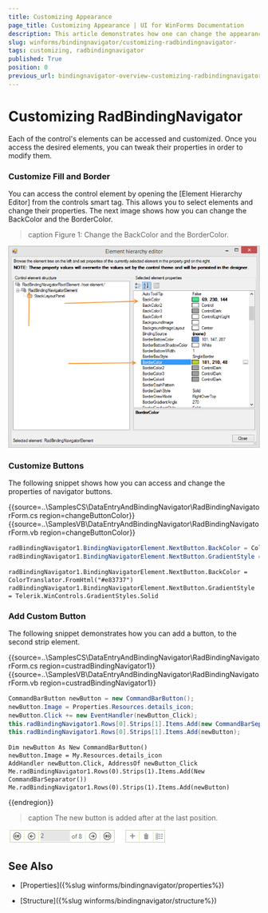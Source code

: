 ```yaml
---
title: Customizing Appearance
page_title: Customizing Appearance | UI for WinForms Documentation
description: This article demonstrates how one can change the appearance of the navigator elements.  
slug: winforms/bindingnavigator/customizing-radbindingnavigator-
tags: customizing, radbindingnavigator
published: True
position: 0
previous_url: bindingnavigator-overview-customizing-radbindingnavigator
---
```


# Customizing RadBindingNavigator 

Each of the control's elements can be accessed and customized. Once you access the desired elements, you can tweak their properties in order to modify them. 

### Customize Fill and Border

You can access the control element by opening the [Element Hierarchy Editor] from the controls smart tag. This allows you to select elements and change their properties. The next image shows how you can change the BackColor and the BorderColor.

>caption Figure 1: Change the BackColor and the BorderColor.

![bindingnavigator-overview-customizing-radbindingnavigator 001](images/bindingnavigator-overview-customizing-radbindingnavigator001.png)

### Customize Buttons

The following snippet shows how you can access and change the properties of navigator buttons.

{{source=..\SamplesCS\DataEntryAndBindingNavigator\RadBindingNavigatorForm.cs region=changeButtonColor}} 
{{source=..\SamplesVB\DataEntryAndBindingNavigator\RadBindingNavigatorForm.vb region=changeButtonColor}}
````C#
radBindingNavigator1.BindingNavigatorElement.NextButton.BackColor = ColorTranslator.FromHtml("#e83737");
radBindingNavigator1.BindingNavigatorElement.NextButton.GradientStyle = Telerik.WinControls.GradientStyles.Solid;

````
````VB.NET
radBindingNavigator1.BindingNavigatorElement.NextButton.BackColor = ColorTranslator.FromHtml("#e83737")
radBindingNavigator1.BindingNavigatorElement.NextButton.GradientStyle = Telerik.WinControls.GradientStyles.Solid

````

### Add Custom Button  

The following snippet demonstrates how you can add a button, to the second strip element.

{{source=..\SamplesCS\DataEntryAndBindingNavigator\RadBindingNavigatorForm.cs region=custradBindingNavigator1}} 
{{source=..\SamplesVB\DataEntryAndBindingNavigator\RadBindingNavigatorForm.vb region=custradBindingNavigator1}} 


````C#
CommandBarButton newButton = new CommandBarButton();
newButton.Image = Properties.Resources.details_icon;
newButton.Click += new EventHandler(newButton_Click);
this.radBindingNavigator1.Rows[0].Strips[1].Items.Add(new CommandBarSeparator());
this.radBindingNavigator1.Rows[0].Strips[1].Items.Add(newButton);

````
````VB.NET
Dim newButton As New CommandBarButton()
newButton.Image = My.Resources.details_icon
AddHandler newButton.Click, AddressOf newButton_Click
Me.radBindingNavigator1.Rows(0).Strips(1).Items.Add(New CommandBarSeparator())
Me.radBindingNavigator1.Rows(0).Strips(1).Items.Add(newButton)

````

{{endregion}} 

>caption The new button is added after at the last position.

![bindingnavigator-overview-customizing-radbindingnavigator 002](images/bindingnavigator-overview-customizing-radbindingnavigator002.png)

## See Also

 * [Properties]({%slug winforms/bindingnavigator/properties%})

 * [Structure]({%slug winforms/bindingnavigator/structure%})

